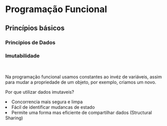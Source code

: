 # Programação Funcional

## Princípios básicos

### Principios de Dados

<h3>Imutabilidade</h3>
<br>
<div>
    <p>Na programação funcional usamos constantes ao invéz de variáveis, assim para mudar a propriedade de um objeto, por exemplo, criamos um novo.</p>
    
Por que utilizar dados imutaveis?
<br>
<li>Concorrencia mais segura e limpa</li>
<li>Fácil de identificar mudancas de estado </li>
<li>Permite uma forma mas eficiente de compartilhar dados (Structural Sharing)</li>

</div>
